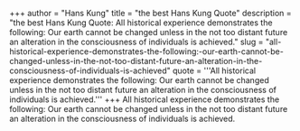 +++
author = "Hans Kung"
title = "the best Hans Kung Quote"
description = "the best Hans Kung Quote: All historical experience demonstrates the following: Our earth cannot be changed unless in the not too distant future an alteration in the consciousness of individuals is achieved."
slug = "all-historical-experience-demonstrates-the-following:-our-earth-cannot-be-changed-unless-in-the-not-too-distant-future-an-alteration-in-the-consciousness-of-individuals-is-achieved"
quote = '''All historical experience demonstrates the following: Our earth cannot be changed unless in the not too distant future an alteration in the consciousness of individuals is achieved.'''
+++
All historical experience demonstrates the following: Our earth cannot be changed unless in the not too distant future an alteration in the consciousness of individuals is achieved.
